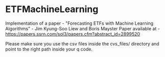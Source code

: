 # ETFMachineLearning
Implementation of a paper - "Forecasting ETFs with Machine Learning Algorithms" - Jim Kyung-Soo Liew and Boris Mayster
Paper available at - https://papers.ssrn.com/sol3/papers.cfm?abstract_id=2899520

Please make sure you use the csv files inside the cvs_files/ directory and point to the right path inside your q code. 


